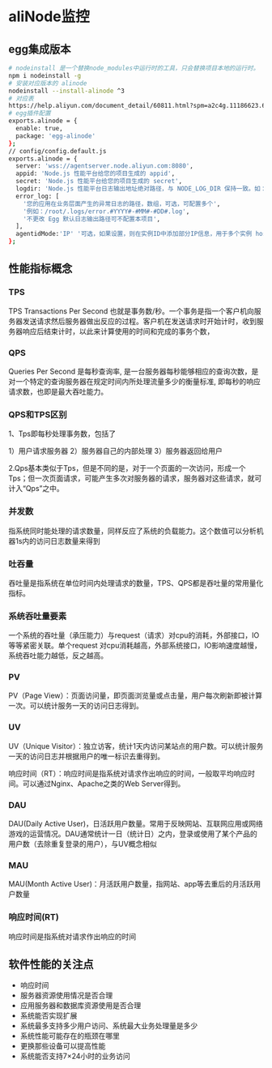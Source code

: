 # aliNode监控

## egg集成版本

```bash
# nodeinstall 是一个替换node_modules中运行时的工具，只会替换项目本地的运行时。
npm i nodeinstall -g
# 安装对应版本的 alinode
nodeinstall --install-alinode ^3
# 对应表
https://help.aliyun.com/document_detail/60811.html?spm=a2c4g.11186623.6.586.63792b17oYIVhc
# egg插件配置
exports.alinode = {
  enable: true,
  package: 'egg-alinode'
};
// config/config.default.js
exports.alinode = {
  server: 'wss://agentserver.node.aliyun.com:8080',
  appid: 'Node.js 性能平台给您的项目生成的 appid',
  secret: 'Node.js 性能平台给您的项目生成的 secret',
  logdir: 'Node.js 性能平台日志输出地址绝对路径，与 NODE_LOG_DIR 保持一致。如：/tmp/',
  error_log: [
    '您的应用在业务层面产生的异常日志的路径，数组，可选，可配置多个',
    '例如：/root/.logs/error.#YYYY#-#MM#-#DD#.log',
    '不更改 Egg 默认日志输出路径可不配置本项目',
  ],
  agentidMode:'IP' '可选，如果设置，则在实例ID中添加部分IP信息，用于多个实例 hostname 相同的场景（以容器为主）'
};
```

## 性能指标概念

### TPS

TPS Transactions Per Second 也就是事务数/秒。一个事务是指一个客户机向服务器发送请求然后服务器做出反应的过程。客户机在发送请求时开始计时，收到服务器响应后结束计时，以此来计算使用的时间和完成的事务个数，

### QPS

Queries Per Second 是每秒查询率, 是一台服务器每秒能够相应的查询次数，是对一个特定的查询服务器在规定时间内所处理流量多少的衡量标准, 即每秒的响应请求数，也即是最大吞吐能力。

### QPS和TPS区别

1、Tps即每秒处理事务数，包括了

1）用户请求服务器  2）服务器自己的内部处理  3）服务器返回给用户

2.Qps基本类似于Tps，但是不同的是，对于一个页面的一次访问，形成一个Tps；但一次页面请求，可能产生多次对服务器的请求，服务器对这些请求，就可计入“Qps”之中。

### 并发数

指系统同时能处理的请求数量，同样反应了系统的负载能力。这个数值可以分析机器1s内的访问日志数量来得到

### 吐吞量

吞吐量是指系统在单位时间内处理请求的数量，TPS、QPS都是吞吐量的常用量化指标。

### 系统吞吐量要素

一个系统的吞吐量（承压能力）与request（请求）对cpu的消耗，外部接口，IO等等紧密关联。单个request 对cpu消耗越高，外部系统接口，IO影响速度越慢，系统吞吐能力越低，反之越高。

### PV

PV（Page View）：页面访问量，即页面浏览量或点击量，用户每次刷新即被计算一次。可以统计服务一天的访问日志得到。

### UV

UV（Unique Visitor）：独立访客，统计1天内访问某站点的用户数。可以统计服务一天的访问日志并根据用户的唯一标识去重得到。

响应时间（RT）：响应时间是指系统对请求作出响应的时间，一般取平均响应时间。可以通过Nginx、Apache之类的Web Server得到。

### DAU

DAU(Daily Active User)，日活跃用户数量。常用于反映网站、互联网应用或网络游戏的运营情况。DAU通常统计一日（统计日）之内，登录或使用了某个产品的用户数（去除重复登录的用户），与UV概念相似  

### MAU

MAU(Month Active User)：月活跃用户数量，指网站、app等去重后的月活跃用户数量

### 响应时间(RT)

响应时间是指系统对请求作出响应的时间

## 软件性能的关注点

- 响应时间
- 服务器资源使用情况是否合理
- 应用服务器和数据库资源使用是否合理
- 系统能否实现扩展
- 系统最多支持多少用户访问、系统最大业务处理量是多少
- 系统性能可能存在的瓶颈在哪里
- 更换那些设备可以提高性能
- 系统能否支持7×24小时的业务访问
